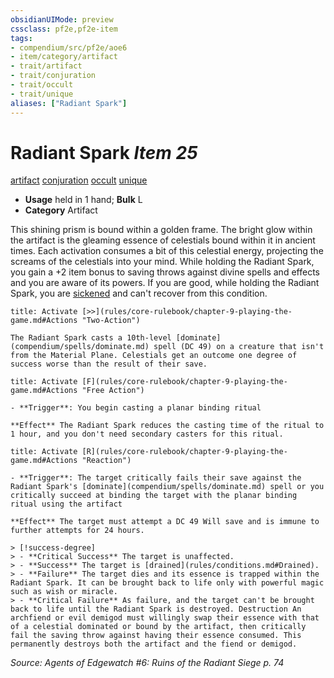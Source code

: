 ```yaml
---
obsidianUIMode: preview
cssclass: pf2e,pf2e-item
tags:
- compendium/src/pf2e/aoe6
- item/category/artifact
- trait/artifact
- trait/conjuration
- trait/occult
- trait/unique
aliases: ["Radiant Spark"]
---
```

# Radiant Spark *Item 25*  
[artifact](rules/traits/artifact-gmg.md)  [conjuration](rules/traits/conjuration.md)  [occult](rules/traits/occult.md)  [unique](rules/traits/unique.md)  

- **Usage** held in 1 hand; **Bulk** L
- **Category** Artifact

This shining prism is bound within a golden frame. The bright glow within the artifact is the gleaming essence of celestials bound within it in ancient times. Each activation consumes a bit of this celestial energy, projecting the screams of the celestials into your mind. While holding the Radiant Spark, you gain a +2 item bonus to saving throws against divine spells and effects and you are aware of its powers. If you are good, while holding the Radiant Spark, you are [sickened](rules/conditions.md#Sickened) and can't recover from this condition.

```ad-embed-ability
title: Activate [>>](rules/core-rulebook/chapter-9-playing-the-game.md#Actions "Two-Action")

The Radiant Spark casts a 10th-level [dominate](compendium/spells/dominate.md) spell (DC 49) on a creature that isn't from the Material Plane. Celestials get an outcome one degree of success worse than the result of their save.
```

```ad-embed-ability
title: Activate [F](rules/core-rulebook/chapter-9-playing-the-game.md#Actions "Free Action")

- **Trigger**: You begin casting a planar binding ritual

**Effect** The Radiant Spark reduces the casting time of the ritual to 1 hour, and you don't need secondary casters for this ritual.
```

```ad-embed-ability
title: Activate [R](rules/core-rulebook/chapter-9-playing-the-game.md#Actions "Reaction")

- **Trigger**: The target critically fails their save against the Radiant Spark's [dominate](compendium/spells/dominate.md) spell or you critically succeed at binding the target with the planar binding ritual using the artifact

**Effect** The target must attempt a DC 49 Will save and is immune to further attempts for 24 hours.

> [!success-degree] 
> - **Critical Success** The target is unaffected.
> - **Success** The target is [drained](rules/conditions.md#Drained).
> - **Failure** The target dies and its essence is trapped within the Radiant Spark. It can be brought back to life only with powerful magic such as wish or miracle.
> - **Critical Failure** As failure, and the target can't be brought back to life until the Radiant Spark is destroyed. Destruction An archfiend or evil demigod must willingly swap their essence with that of a celestial dominated or bound by the artifact, then critically fail the saving throw against having their essence consumed. This permanently destroys both the artifact and the fiend or demigod.
```

*Source: Agents of Edgewatch #6: Ruins of the Radiant Siege p. 74*